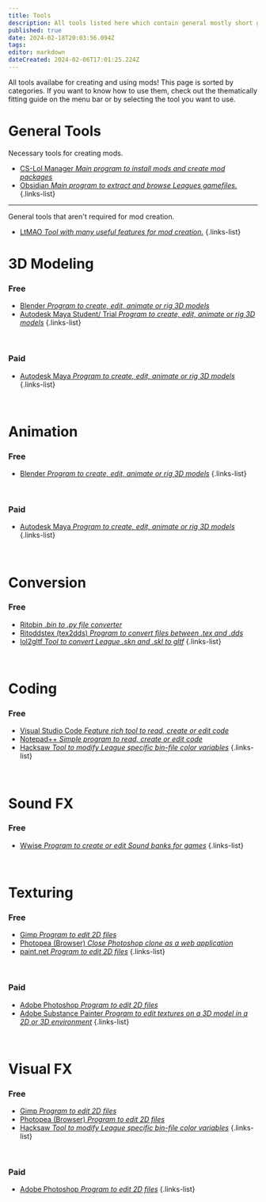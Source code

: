 ```yaml
---
title: Tools
description: All tools listed here which contain general mostly short guides.
published: true
date: 2024-02-18T20:03:56.094Z
tags: 
editor: markdown
dateCreated: 2024-02-06T17:01:25.224Z
---
```


All tools availabe for creating and using mods! This page is sorted by categories. If you want to know how to use them, check out the thematically fitting guide on the menu bar or by selecting the tool you want to use.

# General Tools

Necessary tools for creating mods.

-   [CS-Lol Manager *Main program to install mods and create mod packages*](/core-guides/tools/cslolmanager)
-   [Obsidian *Main program to extract and browse Leagues gamefiles.*](/core-guides/tools/obsidian)
{.links-list}
---
General tools that aren't required for mod creation.
- [LtMAO *Tool with many useful features for mod creation.*](/core-guides/tools/LtMAO)
{.links-list}
# 3D Modeling

### Free

-   [Blender *Program to create, edit, animate or rig 3D models*](/core-guides/tools/blender)
-   [Autodesk Maya Student/ Trial *Program to create, edit, animate or rig 3D models*](/core-guides/tools/maya)
{.links-list}

<br>

### Paid

-   [Autodesk Maya *Program to create, edit, animate or rig 3D models*](/core-guides/tools/maya)
{.links-list}

<br>

# Animation

### Free

- [Blender *Program to create, edit, animate or rig 3D models*](/core-guides/tools/blender)
{.links-list}

<br>

### Paid

-   [Autodesk Maya *Program to create, edit, animate or rig 3D models*](/core-guides/tools/maya)
{.links-list}

<br>

# Conversion

### Free

- [Ritobin *.bin to .py file converter*](/core-guides/tools/rito-bin)
-   [Ritoddstex (tex2dds) *Program to convert files between .tex and .dds*](/core-guides/tools/ritoddstex)
- <a href="/core-guides/tools/lol2gltf">lol2gltf *Tool to convert League .skn and .skl to gltf*</a>
{.links-list}

<br>

# Coding

### Free

- [Visual Studio Code *Feature rich tool to read, create or edit code*](/core-guides/tools/visual-studio)
- [Notepad++ *Simple program to read, create or edit code*](/core-guides/tools/notepadplusplus)
- [Hacksaw *Tool to modify League specific bin-file color variables*](/core-guides/tools/hacksaw)
{.links-list}

<br>

# Sound FX

### Free

-   [Wwise *Program to create or edit Sound banks for games*](/core-guides/tools/wwise)
{.links-list}

<br>

# Texturing

### Free

-   [Gimp *Program to edit 2D files*](/core-guides/tools/gimp)
-   [Photopea (Browser) *Close Photoshop clone as a web application*](https://www.photopea.com/)
-   [paint.net *Program to edit 2D files*](/core-guides/tools/paint-net)
{.links-list}

<br>

### Paid

-   [Adobe Photoshop *Program to edit 2D files*](/core-guides/tools/adobe/photoshop)
-   [Adobe Substance Painter *Program to edit textures on a 3D model in a 2D or 3D environment*](/core-guides/tools/adobe/substance-painter)
{.links-list}

<br>

# Visual FX

### Free

-   [Gimp *Program to edit 2D files*](/core-guides/tools/gimp)
-   [Photopea (Browser) *Program to edit 2D files*](https://www.photopea.com/)
-   [Hacksaw *Tool to modify League specific bin-file color variables*](/core-guides/tools/hacksaw)
{.links-list}

<br>

### Paid

-  [Adobe Photoshop *Program to edit 2D files*](/core-guides/tools/adobe/photoshop)
{.links-list}